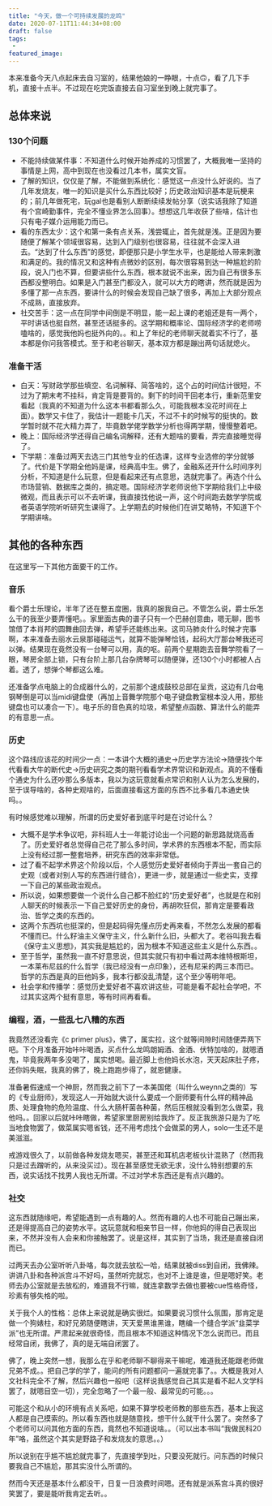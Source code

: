 ```yaml
---
title: "今天，做一个可持续发展的龙鸣"
date: 2020-07-11T11:44:34+08:00
draft: false
tags:
 - 
featured_image:
---
```

本来准备今天八点起床去自习室的，结果他娘的一睁眼，十点:upside_down_face:，看了几下手机，直接十点半。不过现在吃完饭直接去自习室坐到晚上就完事了。

## 总体来说
### 130个问题
- 不能持续做某件事：不知道什么时候开始养成的习惯罢了，大概我唯一坚持的事情是上网，高中到现在也没看过几本书，属实文盲。
- 了解的知识，仅仅是了解，不能做到系统化：感觉这一点没什么好说的。当了几年发烧友，唯一的知识是买什么东西比较好；历史政治知识基本是玩梗来的；前几年做死宅，玩gal也是看别人断断续续发帖分享（说实话我除了知道有个宫崎勤事件，完全不懂业界怎么回事）。想想这几年收获了些啥，估计也只有电子媒介运用能力而已。
- 看的东西太少：这个和第一条有点关系，浅尝辄止，首先就是浅。正是因为要随便了解某个领域很容易，达到入门级别也很容易，往往就不会深入进去。“达到了什么东西”的感觉，即便那只是小学生水平，也是能给人带来刺激和满足的。我的情况又和这种有点微妙的区别，每次很容易到达一种尴尬的阶段，说入门也不算，但要讲些什么东西，根本就说不出来，因为自己有很多东西都没整明白。如果是入门甚至门都没入，就可以大方的瞎讲，然而就是因为多懂了那一点东西，要讲什么的时候会发现自己缺了很多，再加上大部分观点不成熟，直接放弃。
- 社交苦手：这一点在同学中间倒是不明显，能一起上课的老姐还是有一两个，平时讲话也挺自然，甚至还话挺多的。这学期和概率论、国际经济学的老师唠嗑啥的，感觉我他妈也挺外向的。。和上了年纪的老师聊天就着实不行了，基本都是你问我答模式。至于和老谷聊天，基本双方都是蹦出两句话就熄火。
### 准备干活
- 白天：写财政学那些填空、名词解释、简答啥的，这个占的时间估计很短，不过为了期末考不挂科，肯定背是要背的。剩下的时间干回老本行，重新范里安看起（我真的不知道为什么这本书都看那么久，可能我根本没花时间在上面）。数学又卡住了，我估计一题能卡几天，不过不卡的时候写的挺快的。数学暂时就不花大精力弄了，毕竟数学佬学数学分析也得两学期，慢慢整着吧。
- 晚上：国际经济学还得自己编名词解释，还有大题啥的要看，弄完直接睡觉得了。
- 下学期：准备过两天去选三门其他专业的任选课，这样专业选修的学分就够了。代价是下学期全他妈是课，经典高中生。佛了，金融系还开什么时间序列分析，不知道是什么玩意，但是看起来还有点意思，选就完事了。再选个什么市场营销、数据库之类的，搞定嗯。国际经济学老师说他下学期给我们上中级微观，而且表示可以不去听课，我直接找他说一声，这个时间跑去数学学院或者英语学院听听研究生课得了。上学期去的时候他们在讲艾略特，不知道下个学期讲啥。
## 其他的各种东西

在这里写一下其他方面要干的工作。
### 音乐
看个爵士乐理论，半年了还在整五度圈，我真的服我自己。不管怎么说，爵士乐怎么干的我至少要弄懂吧。。家里面古典的谱子只有一个巴赫创意曲，嗯无聊，图书馆借了本肖邦的圆舞曲回去弹，希望手还能练出来。这司马肺炎什么时候才完事啊，本来准备去丽水云泉那碰碰运气，就算不能弹琴恰钱，起码大厅那台琴我还可以弹。结果现在竟然没有一台琴可以用，真的呕。前两个星期跑去音舞学院看了一眼，琴房全部上锁，只有台阶上那几台杂牌琴可以随便弹，还130个小时都被人占着。透了，想弹个琴都这么难。

还准备学点电脑上的合成器什么的，之前那个速成鼓校总部在呈贡，这边有几台电钢琴倒是可以当midi键盘使（再加上音舞学院那个电子键盘教室根本没人用，那些键盘也可以凑合一下）。电子乐的音色真的垃圾，希望整点函数、算法什么的能弄的有意思一点。
### 历史
这个路线应该花的时间少一点：一本讲个大概的通史→历史学方法论→随便找个年代看看大牛的断代史→历史研究之类的期刊看看学术界常识和新观点。真的不懂看个通史为什么还吵那么多版本，我以为这玩意就看点常识和别人认为怎么发展的，至于误导啥的，各种史观啥的，后面直接看这方面的东西不比多看几本通史快吗。。

有时候感觉难以理解，所谓的历史爱好者到底平时是在讨论什么？
- 大概不是学术争议吧，非科班人士一年能讨论出一个问题的新思路就烧高香了。历史爱好者总觉得自己花了那么多时间，学术界的东西根本不配，而实际上没有经过那一整套培养，研究东西的效率非常低。
- 过了看不起学术界这个阶段以后，个人感觉历史爱好者倾向于弄出一套自己的史观（或者对别人写的东西进行缝合），更进一步，就是通过一些史实，支撑一下自己的某些政治观点。
- 所以说，如果想要做一个说什么自己都不脸红的“历史爱好者”，也就是在和别人聊天的时候表示一下自己爱好历史的身份，再胡吹狂侃，那肯定是要看政治、哲学之类的东西的。
- 这两个东西坑也挺深的，但是起码得先懂点历史再来看，不然怎么发展的都看不懂而已。什么籽油主义保守主义，什么新什么旧，头都大了。老谷叫我去看《保守主义思想》，其实我是尴尬的，因为根本不知道这些主义是什么东西。。
- 至于哲学，虽然我一直不好意思说，但其实就只有初中看过两本维特根斯坦，一本莱布尼兹的什么哲学（我已经没有一点印象），还有尼采的两三本而已。哲学的东西是真的巨他妈多，我本行都没乱清楚，这个至少等明年吧。
- 社会学和传播学：感觉历史爱好者不喜欢讲这些，可能是看不起社会学吧，不过其实这两个挺有意思，等有时间再看看。
### 编程，酒，一些乱七八糟的东西
我竟然还没看完《c primer plus》，佛了，属实拉，这个就等间隙时间随便弄两下吧。下个月准备开始咔咔喝酒，买点什么龙鸣朗姆酒、金酒、伏特加啥的，就嗯酒鬼，毕竟我两年多没喝了，属实想喝。最近脚上也他妈长水泡，天天起床肚子疼，还你妈失眠，我真的佛了，晚上跑跑步得了，就恩健康。

准备暑假速成一个神厨，然而我之前下了一本美国佬（叫什么weynn之类的）写的《专业厨师》，发现这人一开始就大谈什么要成一个厨师要有什么样的精神品质、处理食物的危险温度、什么大肠杆菌各种菌，然后压根就没看到怎么做菜，我他吗。。回家以后就咔咔瞎做，希望家里厨房别给我炸了。反正我旅游只是为了吃当地食物罢了，做菜属实嗯省钱，还不用考虑找个会做菜的男人，solo一生还不是美滋滋。

戒游戏很久了，以前做各种发烧友嗯买，甚至还和耳机店老板伙计混熟了（然而我只是过去蹭听的，从来没买过）。现在甚至感觉无欲无求，没什么特别想要的东西，说实话找不找男人我也无所谓。不过对学术东西还是有点兴趣的。
### 社交
这东西就随缘吧，希望能遇到一点有趣的人。然而有趣的人也不可能自己蹦出来，还是得提高自己的姿势水平。这玩意就和相亲节目一样，你他妈的得自己表现出来，不然并没有人会来和你接触罢了。说是这样，其实到了当场，我还是直接自闭而已。

过两天去办公室听听八卦咯，每次就去放松一哈，结果就被diss到自闭，我佛辣。讲讲八卦和各种派宫斗不好吗，虽然听完就忘，也对不上谁是谁，但是嗯好笑。老师去办公室就是去放松的，难道我不行嘛，就连拿数学去做也要被cue性格奇怪，珍素有够失格的啦。

关于我个人的性格：总体上来说就是确实很烂。如果要说习惯什么氛围，那肯定是做一个狗婊柱，和好兄弟随便瞎讲，天天爱黑谁黑谁，瞎编一个缝合学派“韭菜学派”也无所谓。严肃起来就很奇怪，而且根本不知道这种情况下怎么说而已。而且经常自闭，我佛了，真的是无端自闭罢了。

佛了，晚上突然一想，我那么在乎和老师聊不聊得来干嘛呢，难道我还能跟老师做兄弟不成。。把自己学的学了，能问的所有问题都问一遍就完事了。。大概是我对人文社科完全不了解，然后兴趣也一般吧（这样说我感觉自己其实是看不起人文学科罢了，就嗯目空一切），完全忽略了一个最一般、最常见的可能。。。

可能这个和从小的环境有点关系吧，如果不算学校老师教的那些东西，基本上我这人都是自己摸索的。所以看东西也就是随意找，想干什么就干什么罢了。突然多了个老师可以问其他方面的东西，竟然也不知道说啥。。（可以出本书叫“我做民科20年”咯，虽然这个其实是野路子和发烧友的意思。。）

所以说别在乎尴不尴尬就完事了，先直接学到吐，只要没死就行。问东西的时候只要我自己不尴尬，那其实没什么所谓的。

然而今天还是基本什么都没干，日复一日浪费时间嗯。还有就是派系宫斗真的很好笑罢了，要是能听我肯定去听。。